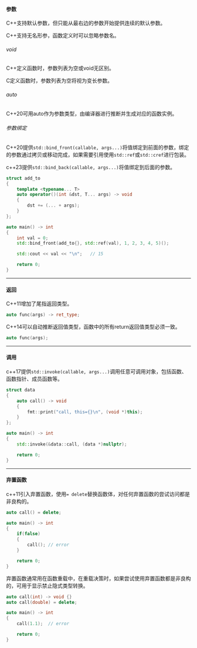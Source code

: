 #### 参数

C++支持默认参数，但只能从最右边的参数开始提供连续的默认参数。

C++支持无名形参，函数定义时可以忽略参数名。

###### void

C++定义函数时，参数列表为空或void无区别。

C定义函数时，参数列表为空将视为变长参数。

###### auto

C++20可用auto作为参数类型，由编译器进行推断并生成对应的函数实例。

###### 参数绑定

C++20提供`std::bind_front(callable, args...)`将值绑定到前面的参数，绑定的参数通过拷贝或移动完成，如果需要引用使用`std::ref`或`std::cref`进行包装。

c++23提供`std::bind_back(callable, args...)`将值绑定到后面的参数。

```cpp
struct add_to
{
    template <typename... T>
    auto operator()(int &dst, T... args) -> void
    {
        dst += (... + args);
    }
};

auto main() -> int
{
    int val = 0;
    std::bind_front(add_to{}, std::ref(val), 1, 2, 3, 4, 5)();

    std::cout << val << "\n";   // 15

    return 0;
}
```

---

#### 返回

C++11增加了尾指返回类型。

```cpp
auto func(args) -> ret_type;
```

C++14可以自动推断返回值类型，函数中的所有return返回值类型必须一致。

```cpp
auto func(args);
```

---

#### 调用

c++17提供`std::invoke(callable, args...)`调用任意可调用对象，包括函数、函数指针、成员函数等。

```cpp
struct data
{
    auto call() -> void
    {
        fmt::print("call, this={}\n", (void *)this);
    }
};

auto main() -> int
{
    std::invoke(&data::call, (data *)nullptr);

    return 0;
}
```

---

#### 弃置函数

c++11引入弃置函数，使用`= delete`替换函数体，对任何弃置函数的尝试访问都是非良构的。

```cpp
auto call() = delete;

auto main() -> int
{
    if(false)
    {
        call(); // error
    }

    return 0;
}
```

弃置函数通常用在函数重载中，在重载决策时，如果尝试使用弃置函数都是非良构的，可用于显示禁止隐式类型转换。

```cpp
auto call(int) -> void {}
auto call(double) = delete;

auto main() -> int
{
    call(1.1);  // error

    return 0;
}
```

